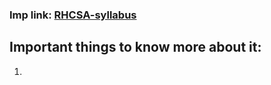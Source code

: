 ### Imp link: [RHCSA-syllabus](https://www.webasha.com/blog/online-rhcsa-ex200-training-certification-study-material-exam-readiness-for-rhel)

## Important things to know more about it:

1. 